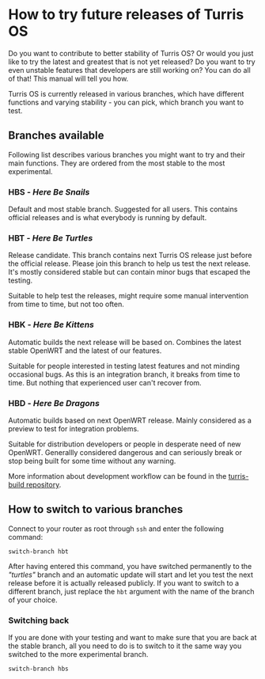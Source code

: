 # How to try future releases of Turris OS
 
Do you want to contribute to better stability of Turris OS? Or would you just
like to try the latest and greatest that is not yet released? Do you want to
try even unstable features that developers are still working on? You can do all
of that! This manual will tell you how. 

Turris OS is currently released in various branches, which have different
functions and varying stability - you can pick, which branch you want to test.

## Branches available

Following list describes various branches you might want to try and their main
functions. They are ordered from the most stable to the most experimental.

### HBS -  _Here Be Snails_

Default and most stable branch. Suggested for all users. This contains
official releases and is what everybody is running by default.

### HBT - _Here Be Turtles_

Release candidate. This branch contains next Turris OS release just before the
official release. Please join this branch to help us test the next release.
It's mostly considered stable but can contain minor bugs that escaped the
testing.

Suitable to help test the releases, might require some manual intervention from
time to time, but not too often.

### HBK - _Here Be Kittens_

Automatic builds the next release will be based on. Combines the latest stable
OpenWRT and the latest of our features.

Suitable for people interested in testing latest features and not minding
occasional bugs. As this is an integration branch, it breaks from time to time.
But nothing that experienced user can't recover from.

### HBD - _Here Be Dragons_

Automatic builds based on next OpenWRT release. Mainly considered as a preview
to test for integration problems.

Suitable for distribution developers or people in desperate need of new
OpenWRT. Generallly considered dangerous and can seriously break or stop being
built for some time without any warning.

More information about development workflow can be found in the
[turris-build repository](https://gitlab.labs.nic.cz/turris/turris-build/blob/master/WORKFLOW.asciidoc).

## How to switch to various branches

Connect to your router as root through `ssh` and enter the following command:

```
switch-branch hbt
```

After having entered this command, you have switched permanently to the
_"turtles"_ branch and an automatic update will start and let you test the next
release before it is actually released publicly. If you want to switch to a
different branch, just replace the `hbt` argument with the name of the branch
of your choice. 

### Switching back
 
If you are done with your testing and want to make sure that you are back at
the stable branch, all you need to do is to switch to it the same way you
switched to the more experimental branch.

```
switch-branch hbs
```

